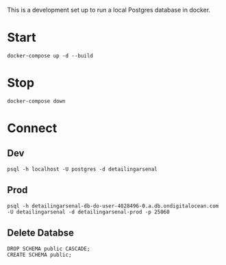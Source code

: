 This is a development set up to run a local Postgres database in docker.

# Start

```
docker-compose up -d --build
```

# Stop

```
docker-compose down
```

# Connect

## Dev

```
psql -h localhost -U postgres -d detailingarsenal
```

## Prod

```
psql -h detailingarsenal-db-do-user-4028496-0.a.db.ondigitalocean.com -U detailingarsenal -d detailingarsenal-prod -p 25060
```

## Delete Databse

```
DROP SCHEMA public CASCADE;
CREATE SCHEMA public;
```
